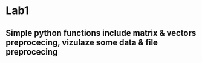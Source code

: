 # Lab1
## Simple python functions include matrix & vectors preprocecing, vizulaze some data & file preprocecing
